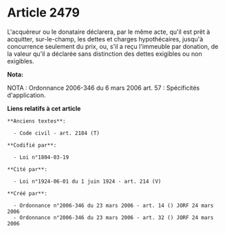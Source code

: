 # Article 2479

L'acquéreur ou le donataire déclarera, par le même acte, qu'il est prêt à acquitter, sur-le-champ, les dettes et charges
hypothécaires, jusqu'à concurrence seulement du prix, ou, s'il a reçu l'immeuble par donation, de la valeur qu'il a déclarée
sans distinction des dettes exigibles ou non exigibles.

**Nota:**

NOTA : Ordonnance 2006-346 du 6 mars 2006 art. 57 : Spécificités d'application.

**Liens relatifs à cet article**

	**Anciens textes**:

	  - Code civil - art. 2184 (T)

	**Codifié par**:

	  - Loi n°1804-03-19

	**Cité par**:

	  - Loi n°1924-06-01 du 1 juin 1924 - art. 214 (V)

	**Créé par**:

	  - Ordonnance n°2006-346 du 23 mars 2006 - art. 14 () JORF 24 mars 2006
	  - Ordonnance n°2006-346 du 23 mars 2006 - art. 32 () JORF 24 mars 2006
